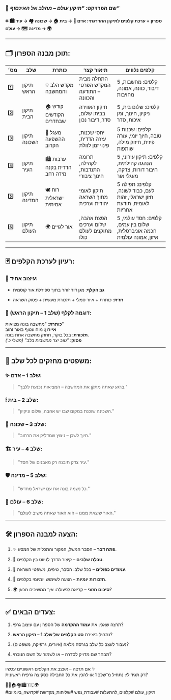 ### 📘 שם הפרויקט: _"תיקון עולם – מהלב אל האינסוף"_

#### 🔯 ספרון + ערכת קלפים לתיקון ההדרגתי: אדם 🧠 → בית 🏠 → שכונה 🏘 → עיר 🏙 → מדינה 🗺 → עולם 🌍

---

## 🗂 תוכן מבנה הספרון:

|מס׳|שלב|כותרת|תיאור קצר|קלפים נלווים|
|---|---|---|---|---|
|1️⃣|תיקון הראש|💡 מקדש הלב והמחשבה|התחלה מבית המקדש הפרטי – התודעה והכוונה|5 קלפים: מחשבות, דיבור, כוונה, אמונה, מחויבות|
|2️⃣|תיקון הבית|🏠 קודש הקודשים שבחדרים|תיקון האווירה בבית: שלום, סדר, דיבור נכון|5 קלפים: שלום בית, ניקיון, חינוך, זמן איכות, סדר|
|3️⃣|תיקון השכונה|🧩 מעגל ההשפעה הקרוב|יחסי שכנות, עזרה הדדית, פינוי זמן לזולת|5 קלפים: שכנות טובה, חיוך יומי, עזרה פיזית, חיזוק מילה, שותפות|
|4️⃣|תיקון העיר|🏙 ערבות הדדית בקנה מידה רחב|תרומה לקהילה, התנדבות, חינוך ציבורי|5 קלפים: תיקון עירוני, הנהגה קהילתית, חיבור דורות, צדקה, מעגלי אור|
|5️⃣|תיקון המדינה|🕊 רוח ישראלית אמיתית|תיקון לאומי מתוך השראה יהודית וערכית|5 קלפים: תפילה לעם, כבוד לשונה, חזון ישראלי, זהות לאומית, תודעת אחריות|
|6️⃣|תיקון העולם|🌍 אור לגויים|הפצת אהבה, שלום וערכים מתוקנים לעולם כולו|5 קלפים: חסד עולמי, שלום בין עמים, חכמה אוניברסלית, איזון, אמונה עולמית|

---

## 🃏 רעיון לערכת הקלפים:

### 🔹 עיצוב אחיד:

- **גב הקלף**: מגן דוד זוהר בתוך ספירלת אור קוסמית
    
- **חזית**: כותרת + איור סמלי + תזכורת מעשית + פסוק השראה
    

### 🔹 דוגמה לקלף (שלב 1 – תיקון הראש):

**כותרת**: "מחשבה בונה מציאות"  
**איירון**: מוח עטוף באור זהוב  
**תזכורת**: בכל בוקר, תחזק מחשבה אחת בונה.  
**פסוק**: _"טוב יצר מחשבות בלב" (משלי כ')_

---

## 💬 משפטים מחזקים לכל שלב:

### ✨ שלב 1 – אדם:

> "ברגע שאתה מתקן את המחשבה – המציאות נכנעת ללבך."

### 🕯 שלב 2 – בית:

> "השכינה שוכנת במקום שבו יש אהבה, שלום וניקיון."

### 🌱 שלב 3 – שכונה:

> "חיוך לשכן – ניצוץ שמדליק את הרחוב."

### 🏗 שלב 4 – עיר:

> "עיר צדק תיבנה רק מאבנים של חסד."

### 🛡 שלב 5 – מדינה:

> "כל נשמה בונה את עם ישראל מחדש."

### 🌈 שלב 6 – עולם:

> "האור שיצאת ממנו – הוא האור שאתה משיב לעולם."

---

## 🛠 הצעה למבנה הספרון:

1. ✨ **פתח דבר** – הסבר המשל, המקור והתכלית של המסע.
    
2. 🔄 **טבלת שלבים** – קיצור הדרך לניווט בין הקלפים.
    
3. 📖 **עמודים כפולים** – בכל שלב: הסבר, טיפים, משפטי השראה.
    
4. 📌 **תזכורות יומיות** – הצעה לשימוש יומיומי בקלפים.
    
5. 🌍 **סיכום חזוני** – קריאה לפעולה: איך ממשיכים מכאן?
    

---

## ✅ צעדים הבאים:

1. תרצה שאכין את **עמוד ההקדמה** של הספרון עם עיצוב גרפי?
    
2. נתחיל ביצירת **סט הקלפים של שלב 1 – תיקון הראש**?
    
3. נעבור לעצב כל שלב בגרסה מלאה (איורים, גרפיקה, משפטים)?
    
4. תבחר שם מדויק לסדרה – או לשמור על השם הנוכחי?
    

---

אם תרצה – אעצב את הקלפים ראשוניים עכשיו ✨  
רק תגיד לי: נתחיל מ־שלב 1 או להכין את כל החבילה כסקיצה גרפית ראשונית?

🧠💖🏠🏘🏙🇮🇱🌍  
#תיקון_עולם #קלפים_להתעלות #עבודת_נפש #שליחות_מקדשת #קדושה_ביומיום